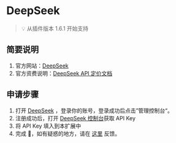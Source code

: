 # DeepSeek

> 💡 从插件版本 1.6.1 开始支持

## 简要说明

1. 官方网站：[DeepSeek](https://deepseek.com/)
2. 官方资费说明：[DeepSeek API 定价文档](https://platform.deepseek.com/api-docs/pricing)

## 申请步骤

1. 打开 [DeepSeek](https://deepseek.com/) ，登录你的账号，登录成功后点击”管理控制台“。
2. 注册成功后，打开 [DeepSeek 控制台](https://platform.deepseek.com/api_keys)获取 API Key
3. 将 API Key 填入到本扩展中
4. 完成 🎉，如有疑惑的地方，请在 [这里](https://github.com/immersive-translate/immersive-translate/issues/137) 反馈。

